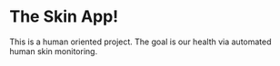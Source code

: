 # The Skin App!

This is a human oriented project.
The goal is our health via automated human skin monitoring.


